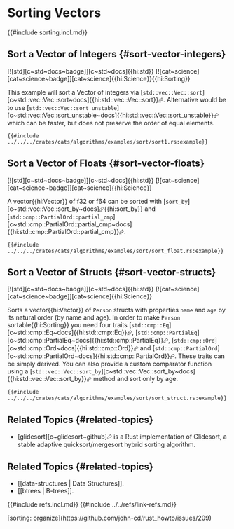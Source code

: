 # Sorting Vectors

{{#include sorting.incl.md}}

## Sort a Vector of Integers {#sort-vector-integers}

[![std][c~std~docs~badge]][c~std~docs]{{hi:std}} [![cat~science][cat~science~badge]][cat~science]{{hi:Science}}{{hi:Sorting}}

This example will sort a Vector of integers via [`std::vec::Vec::sort`][c~std::vec::Vec::sort~docs]{{hi:std::vec::Vec::sort}}⮳. Alternative would be to use [`std::vec::Vec::sort_unstable`][c~std::vec::Vec::sort_unstable~docs]{{hi:std::vec::Vec::sort_unstable}}⮳ which can be faster, but does not preserve the order of equal elements.

```rust,editable
{{#include ../../../crates/cats/algorithms/examples/sort/sort1.rs:example}}
```

## Sort a Vector of Floats {#sort-vector-floats}

[![std][c~std~docs~badge]][c~std~docs]{{hi:std}} [![cat~science][cat~science~badge]][cat~science]{{hi:Science}}

A vector{{hi:Vector}} of f32 or f64 can be sorted with [`sort_by`][c~std::vec::Vec::sort_by~docs]⮳{{hi:sort_by}} and [`std::cmp::PartialOrd::partial_cmp`][c~std::cmp::PartialOrd::partial_cmp~docs]{{hi:std::cmp::PartialOrd::partial_cmp}}⮳.

```rust,editable
{{#include ../../../crates/cats/algorithms/examples/sort/sort_float.rs:example}}
```

## Sort a Vector of Structs {#sort-vector-structs}

[![std][c~std~docs~badge]][c~std~docs]{{hi:std}} [![cat~science][cat~science~badge]][cat~science]{{hi:Science}}

Sorts a vector{{hi:Vector}} of `Person` structs with properties `name` and `age` by its natural order (by name and age). In order to make `Person` sortable{{hi:Sorting}} you need four traits [`std::cmp::Eq`][c~std::cmp::Eq~docs]{{hi:std::cmp::Eq}}⮳, [`std::cmp::PartialEq`][c~std::cmp::PartialEq~docs]{{hi:std::cmp::PartialEq}}⮳, [`std::cmp::Ord`][c~std::cmp::Ord~docs]{{hi:std::cmp::Ord}}⮳ and [`std::cmp::PartialOrd`][c~std::cmp::PartialOrd~docs]{{hi:std::cmp::PartialOrd}}⮳. These traits can be simply derived. You can also provide a custom comparator function using a [`std::vec::Vec::sort_by`][c~std::vec::Vec::sort_by~docs]{{hi:std::vec::Vec::sort_by}}⮳ method and sort only by age.

```rust,editable
{{#include ../../../crates/cats/algorithms/examples/sort/sort_struct.rs:example}}
```

## Related Topics {#related-topics}

- [glidesort][c~glidesort~github]⮳ is a Rust implementation of Glidesort, a stable adaptive quicksort/mergesort hybrid sorting algorithm.

## Related Topics {#related-topics}

- [[data-structures | Data Structures]].
- [[btrees | B-trees]].

{{#include refs.incl.md}}
{{#include ../../refs/link-refs.md}}

<div class="hidden">
[sorting: organize](https://github.com/john-cd/rust_howto/issues/209)
</div>
